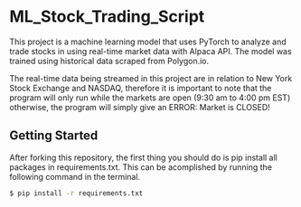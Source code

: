 # ML_Stock_Trading_Script
This project is a machine learning model that uses PyTorch to analyze and trade stocks in using real-time market data with Alpaca API. The model was trained using historical data scraped from Polygon.io.

The real-time data being streamed in this project are in relation to New York Stock Exchange and NASDAQ, therefore it is important to note that the program will only run while the markets are open (9:30 am to 4:00 pm EST) otherwise, the program will simply give an ERROR: Market is CLOSED!

## Getting Started
After forking this repository, the first thing you should do is pip install all packages in requirements.txt. This can be acomplished by running the following command in the terminal.
```bash
$ pip install -r requirements.txt
```
